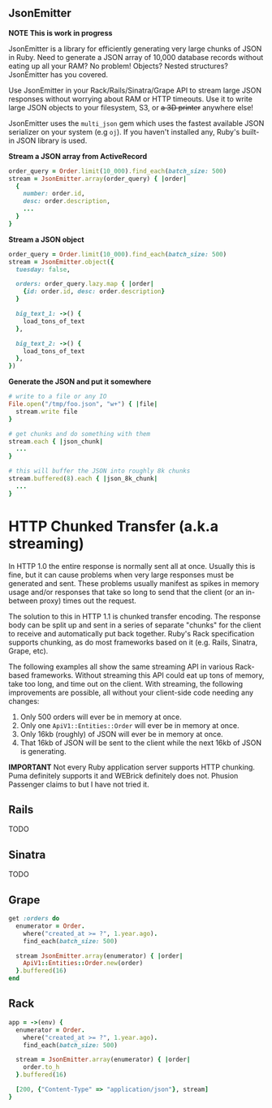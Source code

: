 ## JsonEmitter

**NOTE This is work in progress**

JsonEmitter is a library for efficiently generating very large chunks of JSON in Ruby. Need to generate a JSON array of 10,000 database records without eating up all your RAM? No problem! Objects? Nested structures? JsonEmitter has you covered.

Use JsonEmitter in your Rack/Rails/Sinatra/Grape API to stream large JSON responses without worrying about RAM or HTTP timeouts. Use it to write large JSON objects to your filesystem, S3, or ~~a 3D printer~~ anywhere else!

JsonEmitter uses the `multi_json` gem which uses the fastest available JSON serializer on your system (e.g `oj`). If you haven't installed any, Ruby's built-in JSON library is used.

**Stream a JSON array from ActiveRecord**

```ruby
order_query = Order.limit(10_000).find_each(batch_size: 500)
stream = JsonEmitter.array(order_query) { |order|
  {
    number: order.id,
    desc: order.description,
    ...
  }
}
```

**Stream a JSON object**

```ruby
order_query = Order.limit(10_000).find_each(batch_size: 500)
stream = JsonEmitter.object({
  tuesday: false,

  orders: order_query.lazy.map { |order|
    {id: order.id, desc: order.description}
  }

  big_text_1: ->() {
    load_tons_of_text
  },

  big_text_2: ->() {
    load_tons_of_text
  },
})
```

**Generate the JSON and put it somewhere**

```ruby
# write to a file or any IO
File.open("/tmp/foo.json", "w+") { |file|
  stream.write file
}

# get chunks and do something with them
stream.each { |json_chunk|
  ...
}

# this will buffer the JSON into roughly 8k chunks
stream.buffered(8).each { |json_8k_chunk|
  ...
}
```

# HTTP Chunked Transfer (a.k.a streaming)

In HTTP 1.0 the entire response is normally sent all at once. Usually this is fine, but it can cause problems when very large responses must be generated and sent. These problems usually manifest as spikes in memory usage and/or responses that take so long to send that the client (or an in-between proxy) times out the request.

The solution to this in HTTP 1.1 is chunked transfer encoding. The response body can be split up and sent in a series of separate "chunks" for the client to receive and automatically put back together. Ruby's Rack specification supports chunking, as do most frameworks based on it (e.g. Rails, Sinatra, Grape, etc).

The following examples all show the same streaming API in various Rack-based frameworks. Without streaming this API could eat up tons of memory, take too long, and time out on the client. With streaming, the following improvements are possible, all without your client-side code needing any changes:

1. Only 500 orders will ever be in memory at once.
2. Only one `ApiV1::Entities::Order` will ever be in memory at once.
3. Only 16kb (roughly) of JSON will ever be in memory at once.
5. That 16kb of JSON will be sent to the client while the next 16kb of JSON is generating.

**IMPORTANT** Not every Ruby application server supports HTTP chunking. Puma definitely supports it and WEBrick definitely does not. Phusion Passenger claims to but I have not tried it.

## Rails

TODO

## Sinatra

TODO

## Grape

```ruby
get :orders do
  enumerator = Order.
    where("created_at >= ?", 1.year.ago).
    find_each(batch_size: 500)

  stream JsonEmitter.array(enumerator) { |order|
    ApiV1::Entities::Order.new(order)
  }.buffered(16)
end
```

## Rack

```ruby
app = ->(env) {
  enumerator = Order.
    where("created_at >= ?", 1.year.ago).
    find_each(batch_size: 500)

  stream = JsonEmitter.array(enumerator) { |order|
    order.to_h
  }.buffered(16)

  [200, {"Content-Type" => "application/json"}, stream]
}
```
